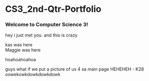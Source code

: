 # CS3_2nd-Qtr-Portfolio

### Welcome to Computer Science 3!
hey i just met you. and this is crazy

kas was here  
Maggie was here

hoahoahoahoa

guys what if we put a picture of us 4 sa main page HEHEHEH - K28
oowekowkdowkdowkdowk
